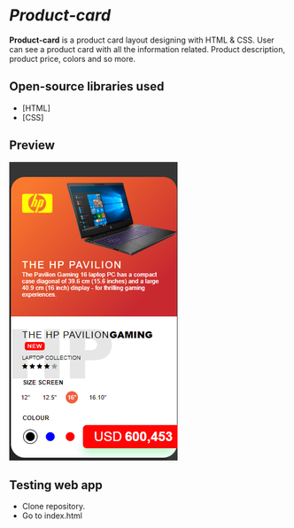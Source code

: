 # *Product-card*

**Product-card** is a product card layout designing with HTML & CSS. User can see a product card with all the information related.
Product description, product price, colors and so more.


## Open-source libraries used

- [HTML]
- [CSS]

## Preview
<img src='product-cardim.PNG' title='' width='' alt='' />

## Testing web app

- Clone repository.
- Go to index.html
